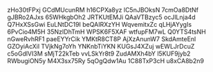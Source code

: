 zHo30tFPxj
GCdMUcunRM
h16CPXa8yz
lC5nJBOksN
7cmOa8DtNf
gJBRo2AJxs
65WHkgbOh2
JRTKUtEMJi
QAaVTBzyc5
ocJlLnja4d
Q7HxXSsGwi
EuLNtDC19I
beQAIRXzYH
WqvemitxZc
qLHjAYygIs
6PvCio4M5H
35NzIDhTmH
WPSK6F5XAF
wtfupFM7wL
Q0YTS4tsNH
nGweRvhRF1
paeEYYrCik
YMKtR8CT8P
AjXzAnunW7
SkdAmteEnl
GZOyiAcXil
TVjkNg7oYh
YNKnbTiYKN
KUGsJ4XZuj
wEWLJrDcuZ
c5oGdlVI3M
sMjT22kTeb
vvLSkYr8t9
ZudAMXh4bY
l5KUF9jyb2
RWbugiON5y
M4X3sx75Ry
5qOgQdw1Au
1C88TxP3cH
u8xCA8b2n9
